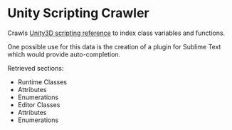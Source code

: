 Unity Scripting Crawler
=======================

Crawls [Unity3D scripting reference](http://docs.unity3d.com/Documentation/ScriptReference/index.html)
to index class variables and functions.

One possible use for this data is the creation of a plugin for Sublime Text which would provide auto-completion.

Retrieved sections:
* Runtime Classes
 * Attributes
 * Enumerations
* Editor Classes
 * Attributes
 * Enumerations

